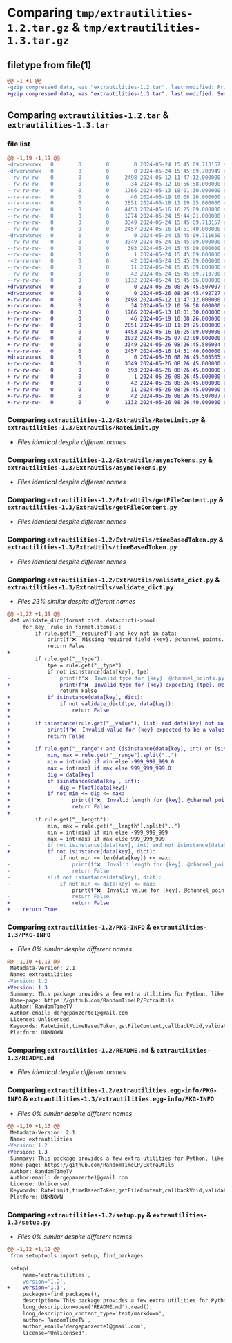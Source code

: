 # Comparing `tmp/extrautilities-1.2.tar.gz` & `tmp/extrautilities-1.3.tar.gz`

## filetype from file(1)

```diff
@@ -1 +1 @@
-gzip compressed data, was "extrautilities-1.2.tar", last modified: Fri May 24 15:45:09 2024, max compression
+gzip compressed data, was "extrautilities-1.3.tar", last modified: Sun May 26 08:26:45 2024, max compression
```

## Comparing `extrautilities-1.2.tar` & `extrautilities-1.3.tar`

### file list

```diff
@@ -1,19 +1,19 @@
-drwxrwxrwx   0        0        0        0 2024-05-24 15:45:09.713157 extrautilities-1.2/
-drwxrwxrwx   0        0        0        0 2024-05-24 15:45:09.700949 extrautilities-1.2/ExtraUtils/
--rw-rw-rw-   0        0        0     2498 2024-05-12 11:47:12.000000 extrautilities-1.2/ExtraUtils/RateLimit.py
--rw-rw-rw-   0        0        0       34 2024-05-12 10:56:58.000000 extrautilities-1.2/ExtraUtils/__init__.py
--rw-rw-rw-   0        0        0     1766 2024-05-13 18:01:30.000000 extrautilities-1.2/ExtraUtils/asyncTokens.py
--rw-rw-rw-   0        0        0       46 2024-05-19 10:08:26.000000 extrautilities-1.2/ExtraUtils/callbackVoid.py
--rw-rw-rw-   0        0        0     2851 2024-05-18 11:19:25.000000 extrautilities-1.2/ExtraUtils/getFileContent.py
--rw-rw-rw-   0        0        0     4453 2024-05-16 16:25:09.000000 extrautilities-1.2/ExtraUtils/timeBasedToken.py
--rw-rw-rw-   0        0        0     1274 2024-05-24 15:44:21.000000 extrautilities-1.2/ExtraUtils/validate_dict.py
--rw-rw-rw-   0        0        0     3349 2024-05-24 15:45:09.713157 extrautilities-1.2/PKG-INFO
--rw-rw-rw-   0        0        0     2457 2024-05-16 14:51:40.000000 extrautilities-1.2/README.md
-drwxrwxrwx   0        0        0        0 2024-05-24 15:45:09.711650 extrautilities-1.2/extrautilities.egg-info/
--rw-rw-rw-   0        0        0     3349 2024-05-24 15:45:09.000000 extrautilities-1.2/extrautilities.egg-info/PKG-INFO
--rw-rw-rw-   0        0        0      393 2024-05-24 15:45:09.000000 extrautilities-1.2/extrautilities.egg-info/SOURCES.txt
--rw-rw-rw-   0        0        0        1 2024-05-24 15:45:09.000000 extrautilities-1.2/extrautilities.egg-info/dependency_links.txt
--rw-rw-rw-   0        0        0       42 2024-05-24 15:45:09.000000 extrautilities-1.2/extrautilities.egg-info/requires.txt
--rw-rw-rw-   0        0        0       11 2024-05-24 15:45:09.000000 extrautilities-1.2/extrautilities.egg-info/top_level.txt
--rw-rw-rw-   0        0        0       42 2024-05-24 15:45:09.713700 extrautilities-1.2/setup.cfg
--rw-rw-rw-   0        0        0     1132 2024-05-24 15:45:06.000000 extrautilities-1.2/setup.py
+drwxrwxrwx   0        0        0        0 2024-05-26 08:26:45.507007 extrautilities-1.3/
+drwxrwxrwx   0        0        0        0 2024-05-26 08:26:45.492727 extrautilities-1.3/ExtraUtils/
+-rw-rw-rw-   0        0        0     2498 2024-05-12 11:47:12.000000 extrautilities-1.3/ExtraUtils/RateLimit.py
+-rw-rw-rw-   0        0        0       34 2024-05-12 10:56:58.000000 extrautilities-1.3/ExtraUtils/__init__.py
+-rw-rw-rw-   0        0        0     1766 2024-05-13 18:01:30.000000 extrautilities-1.3/ExtraUtils/asyncTokens.py
+-rw-rw-rw-   0        0        0       46 2024-05-19 10:08:26.000000 extrautilities-1.3/ExtraUtils/callbackVoid.py
+-rw-rw-rw-   0        0        0     2851 2024-05-18 11:19:25.000000 extrautilities-1.3/ExtraUtils/getFileContent.py
+-rw-rw-rw-   0        0        0     4453 2024-05-16 16:25:09.000000 extrautilities-1.3/ExtraUtils/timeBasedToken.py
+-rw-rw-rw-   0        0        0     2032 2024-05-25 07:02:09.000000 extrautilities-1.3/ExtraUtils/validate_dict.py
+-rw-rw-rw-   0        0        0     3349 2024-05-26 08:26:45.506004 extrautilities-1.3/PKG-INFO
+-rw-rw-rw-   0        0        0     2457 2024-05-16 14:51:40.000000 extrautilities-1.3/README.md
+drwxrwxrwx   0        0        0        0 2024-05-26 08:26:45.505505 extrautilities-1.3/extrautilities.egg-info/
+-rw-rw-rw-   0        0        0     3349 2024-05-26 08:26:45.000000 extrautilities-1.3/extrautilities.egg-info/PKG-INFO
+-rw-rw-rw-   0        0        0      393 2024-05-26 08:26:45.000000 extrautilities-1.3/extrautilities.egg-info/SOURCES.txt
+-rw-rw-rw-   0        0        0        1 2024-05-26 08:26:45.000000 extrautilities-1.3/extrautilities.egg-info/dependency_links.txt
+-rw-rw-rw-   0        0        0       42 2024-05-26 08:26:45.000000 extrautilities-1.3/extrautilities.egg-info/requires.txt
+-rw-rw-rw-   0        0        0       11 2024-05-26 08:26:45.000000 extrautilities-1.3/extrautilities.egg-info/top_level.txt
+-rw-rw-rw-   0        0        0       42 2024-05-26 08:26:45.507007 extrautilities-1.3/setup.cfg
+-rw-rw-rw-   0        0        0     1132 2024-05-26 08:26:40.000000 extrautilities-1.3/setup.py
```

### Comparing `extrautilities-1.2/ExtraUtils/RateLimit.py` & `extrautilities-1.3/ExtraUtils/RateLimit.py`

 * *Files identical despite different names*

### Comparing `extrautilities-1.2/ExtraUtils/asyncTokens.py` & `extrautilities-1.3/ExtraUtils/asyncTokens.py`

 * *Files identical despite different names*

### Comparing `extrautilities-1.2/ExtraUtils/getFileContent.py` & `extrautilities-1.3/ExtraUtils/getFileContent.py`

 * *Files identical despite different names*

### Comparing `extrautilities-1.2/ExtraUtils/timeBasedToken.py` & `extrautilities-1.3/ExtraUtils/timeBasedToken.py`

 * *Files identical despite different names*

### Comparing `extrautilities-1.2/ExtraUtils/validate_dict.py` & `extrautilities-1.3/ExtraUtils/validate_dict.py`

 * *Files 23% similar despite different names*

```diff
@@ -1,22 +1,39 @@
 def validate_dict(format:dict, data:dict)->bool:
     for key, rule in format.items():
         if rule.get["__required"] and key not in data:
             print(f"❌  Missing required field {key}. @channel_points.py(validate_dict)")
             return False
+        
         if rule.get("__type"):
             tpe = rule.get("__type")
             if not isinstance(data[key], tpe):
-                print(f"❌  Invalid type for {key}. @channel_points.py(validate_dict)")
+                print(f"❌  Invalid type for {key} expecting {tpe}. @channel_points.py(validate_dict)")
                 return False
+            if isinstance(data[key], dict):
+                if not validate_dict(tpe, data[key]):
+                    return False
+            
+        if isinstance(rule.get("__value"), list) and data[key] not in rule.get("__value"):
+            print(f"❌  Invalid value for {key} expected to be a value contained in {rule.get("__value")}. @channel_points.py(validate_dict)")
+            return False
+        
+        if rule.get("__range") and (isinstance(data[key], int) or isinstance(data[key], float)):
+            min, max = rule.get("__range").split("..")
+            min = int(min) if min else -999_999_999.0
+            max = int(max) if max else 999_999_999.0
+            dig = data[key]
+            if isinstance(data[key], int):
+                dig = float(data[key])
+            if not min <= dig <= max:
+                    print(f"❌  Invalid length for {key}. @channel_points.py(validate_dict)\n->length must be between {min} and {max}")
+                    return False
+            
         if rule.get("__length"):
             min, max = rule.get("__length").split("..")
             min = int(min) if min else -999_999_999
             max = int(max) if max else 999_999_999
-            if not isinstance(data[key], int) and not isinstance(data[key], dict):
+            if not isinstance(data[key], dict):
                 if not min <= len(data[key]) <= max:
-                    print(f"❌  Invalid length for {key}. @channel_points.py(validate_dict)\n->length must be between {min} and {max}")
-                    return False
-            elif not isinstance(data[key], dict):
-                if not min <= data[key] <= max:
                     print(f"❌  Invalid value for {key}. @channel_points.py(validate_dict)\n->value must be between {min} and {max}")
-                    return False
+                    return False
+    return True
```

### Comparing `extrautilities-1.2/PKG-INFO` & `extrautilities-1.3/PKG-INFO`

 * *Files 0% similar despite different names*

```diff
@@ -1,10 +1,10 @@
 Metadata-Version: 2.1
 Name: extrautilities
-Version: 1.2
+Version: 1.3
 Summary: This package provides a few extra utilities for Python, like a "RateLimiter" class.
 Home-page: https://github.com/RandomTimeLP/ExtraUtils
 Author: RandomTimeTV
 Author-email: dergepanzerte1@gmail.com
 License: Unlicensed
 Keywords: RateLimit,timeBasedToken,getFileContent,callbackVoid,validate_dict
 Platform: UNKNOWN
```

### Comparing `extrautilities-1.2/README.md` & `extrautilities-1.3/README.md`

 * *Files identical despite different names*

### Comparing `extrautilities-1.2/extrautilities.egg-info/PKG-INFO` & `extrautilities-1.3/extrautilities.egg-info/PKG-INFO`

 * *Files 0% similar despite different names*

```diff
@@ -1,10 +1,10 @@
 Metadata-Version: 2.1
 Name: extrautilities
-Version: 1.2
+Version: 1.3
 Summary: This package provides a few extra utilities for Python, like a "RateLimiter" class.
 Home-page: https://github.com/RandomTimeLP/ExtraUtils
 Author: RandomTimeTV
 Author-email: dergepanzerte1@gmail.com
 License: Unlicensed
 Keywords: RateLimit,timeBasedToken,getFileContent,callbackVoid,validate_dict
 Platform: UNKNOWN
```

### Comparing `extrautilities-1.2/setup.py` & `extrautilities-1.3/setup.py`

 * *Files 0% similar despite different names*

```diff
@@ -1,12 +1,12 @@
 from setuptools import setup, find_packages
 
 setup(
     name='extrautilities',
-    version='1.2',
+    version='1.3',
     packages=find_packages(),
     description='This package provides a few extra utilities for Python, like a "RateLimiter" class.',
     long_description=open('README.md').read(),
     long_description_content_type='text/markdown',
     author='RandomTimeTV',
     author_email='dergepanzerte1@gmail.com',
     license='Unlicensed',
```

